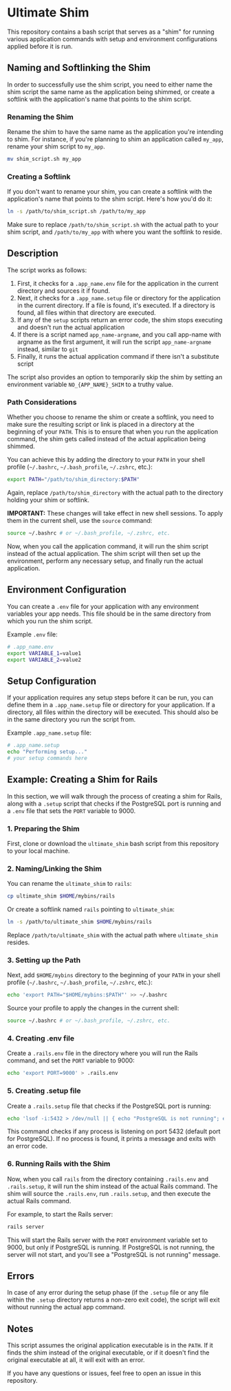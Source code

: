 # Ultimate Shim 

This repository contains a bash script that serves as a "shim" for running various application commands with setup and environment configurations applied before it is run.

## Naming and Softlinking the Shim

In order to successfully use the shim script, you need to either name the shim script the same name as the application being shimmed, or create a softlink with the application's name that points to the shim script.

### Renaming the Shim

Rename the shim to have the same name as the application you're intending to shim. For instance, if you're planning to shim an application called `my_app`, rename your shim script to `my_app`.

```bash
mv shim_script.sh my_app
```

### Creating a Softlink

If you don't want to rename your shim, you can create a softlink with the application's name that points to the shim script. Here's how you'd do it:

```bash
ln -s /path/to/shim_script.sh /path/to/my_app
```

Make sure to replace `/path/to/shim_script.sh` with the actual path to your shim script, and `/path/to/my_app` with where you want the softlink to reside.

## Description

The script works as follows:

1. First, it checks for a `.app_name.env` file for the application in the current directory and sources it if found.
1. Next, it checks for a `.app_name.setup` file or directory for the application in the current directory. If a file is found, it's executed. If a directory is found, all files within that directory are executed.
1. If any of the `setup` scripts return an error code, the shim stops executing and doesn't run the actual application
1. If there is a script named `app_name-argname`, and you call app-name with argname as the first argument, it will run the script `app_name-argname` instead, similar to `git`
1. Finally, it runs the actual application command if there isn't a substitute script

The script also provides an option to temporarily skip the shim by setting an environment variable `NO_{APP_NAME}_SHIM` to a truthy value. 

### Path Considerations

Whether you choose to rename the shim or create a softlink, you need to make sure the resulting script or link is placed in a directory at the beginning of your `PATH`. This is to ensure that when you run the application command, the shim gets called instead of the actual application being shimmed.

You can achieve this by adding the directory to your `PATH` in your shell profile (`~/.bashrc`, `~/.bash_profile`, `~/.zshrc`, etc.):

```bash
export PATH="/path/to/shim_directory:$PATH"
```

Again, replace `/path/to/shim_directory` with the actual path to the directory holding your shim or softlink.

**IMPORTANT:** These changes will take effect in new shell sessions. To apply them in the current shell, use the `source` command:

```bash
source ~/.bashrc # or ~/.bash_profile, ~/.zshrc, etc.
```

Now, when you call the application command, it will run the shim script instead of the actual application. The shim script will then set up the environment, perform any necessary setup, and finally run the actual application.

## Environment Configuration

You can create a `.env` file for your application with any environment variables your app needs. This file should be in the same directory from which you run the shim script. 

Example `.env` file:

```bash
# .app_name.env
export VARIABLE_1=value1
export VARIABLE_2=value2
```

## Setup Configuration

If your application requires any setup steps before it can be run, you can define them in a `.app_name.setup` file or directory for your application. If a directory, all files within the directory will be executed. This should also be in the same directory you run the script from.

Example `.app_name.setup` file:

```bash
# .app_name.setup
echo "Performing setup..."
# your setup commands here
```

## Example: Creating a Shim for Rails

In this section, we will walk through the process of creating a shim for Rails, along with a `.setup` script that checks if the PostgreSQL port is running and a `.env` file that sets the `PORT` variable to 9000.

### 1. Preparing the Shim

First, clone or download the `ultimate_shim` bash script from this repository to your local machine.

### 2. Naming/Linking the Shim

You can rename the `ultimate_shim` to `rails`:

```bash
cp ultimate_shim $HOME/mybins/rails
```

Or create a softlink named `rails` pointing to `ultimate_shim`:

```bash
ln -s /path/to/ultimate_shim $HOME/mybins/rails
```

Replace `/path/to/ultimate_shim` with the actual path where `ultimate_shim` resides.

### 3. Setting up the Path

Next, add `$HOME/mybins` directory to the beginning of your `PATH` in your shell profile (`~/.bashrc`, `~/.bash_profile`, `~/.zshrc`, etc.):

```bash
echo 'export PATH="$HOME/mybins:$PATH"' >> ~/.bashrc
```

Source your profile to apply the changes in the current shell:

```bash
source ~/.bashrc # or ~/.bash_profile, ~/.zshrc, etc.
```

### 4. Creating .env file

Create a `.rails.env` file in the directory where you will run the Rails command, and set the `PORT` variable to 9000:

```bash
echo 'export PORT=9000' > .rails.env
```

### 5. Creating .setup file

Create a `.rails.setup` file that checks if the PostgreSQL port is running:

```bash
echo 'lsof -i:5432 > /dev/null || { echo "PostgreSQL is not running"; exit 1; }' > .rails.setup
```

This command checks if any process is listening on port 5432 (default port for PostgreSQL). If no process is found, it prints a message and exits with an error code.

### 6. Running Rails with the Shim

Now, when you call `rails` from the directory containing `.rails.env` and `.rails.setup`, it will run the shim instead of the actual Rails command. The shim will source the `.rails.env`, run `.rails.setup`, and then execute the actual Rails command.

For example, to start the Rails server:

```bash
rails server
```

This will start the Rails server with the `PORT` environment variable set to 9000, but only if PostgreSQL is running. If PostgreSQL is not running, the server will not start, and you'll see a "PostgreSQL is not running" message.

## Errors

In case of any error during the setup phase (if the `.setup` file or any file within the `.setup` directory returns a non-zero exit code), the script will exit without running the actual app command.

## Notes

This script assumes the original application executable is in the `PATH`. If it finds the shim instead of the original executable, or if it doesn't find the original executable at all, it will exit with an error.

If you have any questions or issues, feel free to open an issue in this repository.

